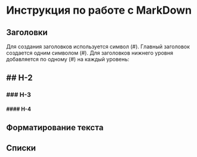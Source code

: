 # Инструкция по работе с MarkDown

## Заголовки
Для создания заголовков используется символ (#). Главный заголовок создается одним символом (#). Для заголовков нижнего уровня добавляeтся по одному (#) на каждый уровень:  
## ## H-2
###  ### H-3
#### #### H-4

## Форматирование текста

## Списки